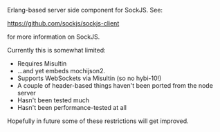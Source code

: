Erlang-based server side component for SockJS. See:

https://github.com/sockjs/sockjs-client

for more information on SockJS.

Currently this is somewhat limited:

* Requires Misultin
* ...and yet embeds mochijson2.
* Supports WebSockets via Misultin (so no hybi-10!)
* A couple of header-based things haven't been ported from the node server
* Hasn't been tested much
* Hasn't been performance-tested at all

Hopefully in future some of these restrictions will get improved.
